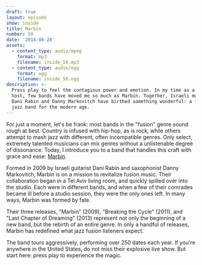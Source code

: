 ```yaml
---
draft: true
layout: episode
show: inside
title: Marbin
number: 50
date: '2014-08-20'
assets:
  - content_type: audio/mpeg
    format: mp3
    filename: inside_50.mp3
  - content_type: audio/ogg
    format: ogg
    filename: inside_50.ogg
description: >-
  Press play to feel the contagious power and emotion. In my time as a radio
  host, few bands have moved me so much as Marbin. Together, Israeli musicians
  Dani Rabin and Danny Markovitch have birthed something wonderful: a fusion
  jazz band for the modern age.
---
```

For just a moment, let's be frank: most bands in the "fusion" genre sound rough at best. Country is infused with hip-hop, as is rock, while others attempt to mash jazz with different, often incompatible genres. Only select, extremely talented musicians can mix genres without a unlistenable degree of dissonance. Today, I introduce you to a band that handles this craft with grace and ease: [Marbin](http://marbinmusic.com).

Formed in 2009 by Israeli guitarist Dani Rabin and saxophonist Danny Markovitch, Marbin is on a mission to revitalize fusion music. Their collaboration began in a Tel Aviv living room, and quickly spilled over into the studio. Each were in different bands, and when a few of their comrades became ill before a studio session, they were the only ones left. In many ways, Marbin was formed by fate. 

Their three releases, "Marbin" (2009), "Breaking the Cycle" (2011), and "Last Chapter of Dreaming" (2013) represent not only the beginning of a new band, but the rebirth of an entire genre. In only a handful of releases, Marbin has redefined what jazz fusion listeners expect.

The band tours aggressively, performing over 250 dates each year. If you're anywhere in the United States, do not miss their explosive live show. But start here: press play to experience the magic.